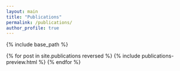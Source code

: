 ```yaml
---
layout: main
title: "Publications"
permalink: /publications/
author_profile: true
---
```


{% include base_path %}

{% for post in site.publications reversed %}
   {% include publications-preview.html %}
{% endfor %}
